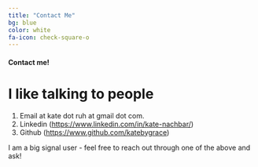 ```yaml
---
title: "Contact Me"
bg: blue
color: white
fa-icon: check-square-o
---
```


#### Contact me! 

# I like talking to people

1. Email at kate dot ruh at gmail dot com.
2. Linkedin (https://www.linkedin.com/in/kate-nachbar/)
3. Github (https://www.github.com/katebygrace) 

I am a big signal user - feel free to reach out through one of the above and ask! 
